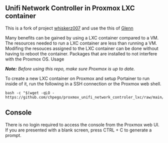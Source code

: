 ## Unifi Network Controller in Proxmox LXC container

This is a fork of project [whiskerz007](https://github.com/whiskerz007/proxmox_portainer_lxc) and use the this of [Glenn](https://community.ui.com/questions/ccbc7530-dd61-40a7-82ec-22b17f027776)

Many benefits can be gained by using a LXC container compared to a VM. The resources needed to run a LXC container are less than running a VM. Modifing the resouces assigned to the LXC container can be done without having to reboot the container. Packages that are installed to not interfere with the Proxmox OS.
Usage

***Note:*** _Before using this repo, make sure Proxmox is up to date._

To create a new LXC container on Proxmox and setup Portainer to run inside of it, run the following in a SSH connection or the Proxmox web shell.

```
bash -c "$(wget -qLO - https://github.com/chpego/proxmox_unifi_network_controler_lxc/raw/main/create_container.sh)"
```

## Console

There is no login required to access the console from the Proxmox web UI. If you are presented with a blank screen, press CTRL + C to generate a prompt.

